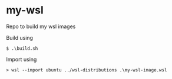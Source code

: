 # my-wsl

Repo to build my wsl images

Build using 
```
$ .\build.sh
```

Import using 
```
> wsl --import ubuntu ../wsl-distributions .\my-wsl-image.wsl
```